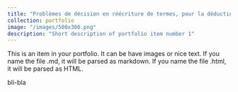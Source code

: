 ```yaml
---
title: "Problèmes de décision en réécriture de termes, pour la déduction automatique et la vérification"
collection: portfolio
image: "/images/500x300.png"
description: "Short description of portfolio item number 1"
---
```


This is an item in your portfolio. It can be have images or nice text. If you name the file .md, it will be parsed as markdown. If you name the file .html, it will be parsed as HTML. 

bli-bla